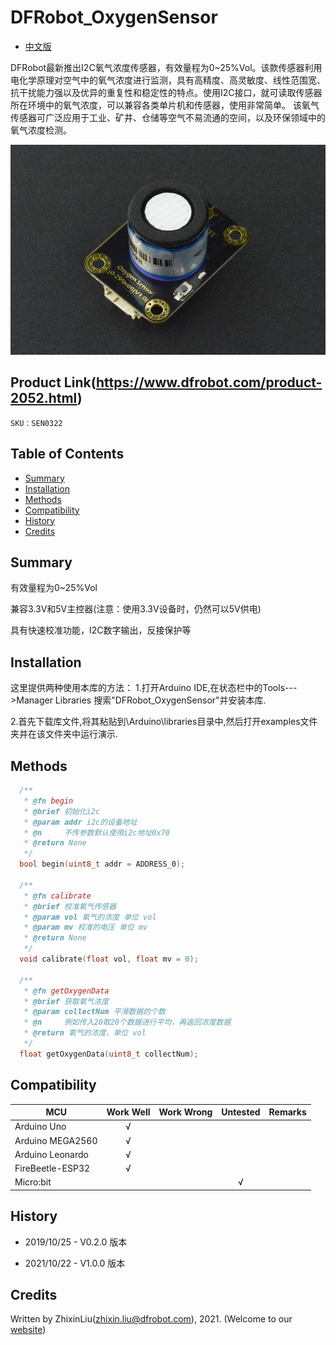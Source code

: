 # DFRobot_OxygenSensor
- [中文版](./README_CN.md)

DFRobot最新推出I2C氧气浓度传感器，有效量程为0~25%Vol。该款传感器利用电化学原理对空气中的氧气浓度进行监测，具有高精度、高灵敏度、线性范围宽、抗干扰能力强以及优异的重复性和稳定性的特点。使用I2C接口，就可读取传感器所在环境中的氧气浓度，可以兼容各类单片机和传感器，使用非常简单。 该氧气传感器可广泛应用于工业、矿井、仓储等空气不易流通的空间，以及环保领域中的氧气浓度检测。

![svg](resources/images/sen0322.jpg)


## Product Link(https://www.dfrobot.com/product-2052.html)

    SKU：SEN0322

## Table of Contents

* [Summary](#Summary)
* [Installation](#Installation)
* [Methods](#Methods)
* [Compatibility](#Compatibility)
* [History](#History)
* [Credits](#Credits)

## Summary

有效量程为0~25%Vol

兼容3.3V和5V主控器(注意：使用3.3V设备时，仍然可以5V供电)

具有快速校准功能，I2C数字输出，反接保护等

## Installation
这里提供两种使用本库的方法：
1.打开Arduino IDE,在状态栏中的Tools--->Manager Libraries 搜索"DFRobot_OxygenSensor"并安装本库.

2.首先下载库文件,将其粘贴到\Arduino\libraries目录中,然后打开examples文件夹并在该文件夹中运行演示.

## Methods

```C++
  /**
   * @fn begin
   * @brief 初始化i2c
   * @param addr i2c的设备地址
   * @n     不传参数默认使用i2c地址0x70
   * @return None
   */
  bool begin(uint8_t addr = ADDRESS_0);

  /**
   * @fn calibrate
   * @brief 校准氧气传感器
   * @param vol 氧气的浓度 单位 vol
   * @param mv 校准的电压 单位 mv
   * @return None
   */
  void calibrate(float vol, float mv = 0);

  /**
   * @fn getOxygenData
   * @brief 获取氧气浓度
   * @param collectNum 平滑数据的个数
   * @n     例如传入20取20个数据进行平均，再返回浓度数据
   * @return 氧气的浓度，单位 vol
   */  
  float getOxygenData(uint8_t collectNum);
```

## Compatibility

MCU                | Work Well    | Work Wrong   | Untested    | Remarks
------------------ | :----------: | :----------: | :---------: | :----:
Arduino Uno        |      √       |              |             |
Arduino MEGA2560   |      √       |              |             |
Arduino Leonardo   |      √       |              |             |
FireBeetle-ESP32   |      √       |              |             |
Micro:bit          |              |              |      √      |


## History

- 2019/10/25 - V0.2.0 版本

- 2021/10/22 - V1.0.0 版本

## Credits

Written by ZhixinLiu(zhixin.liu@dfrobot.com), 2021. (Welcome to our [website](https://www.dfrobot.com/))
